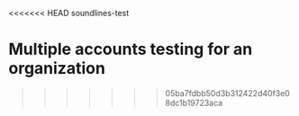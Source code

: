 <<<<<<< HEAD
soundlines-test

Multiple accounts testing for an organization
=======

>>>>>>> 05ba7fdbb50d3b312422d40f3e08dc1b19723aca
